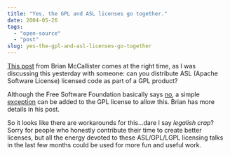 ```yaml
---
title: "Yes, the GPL and ASL licenses go together."
date: 2004-05-26
tags: 
  - "open-source"
  - "post"
slug: yes-the-gpl-and-asl-licenses-go-together
---
```


[This post](http://kasparov.skife.org/blog/2004/05/25#asl-gpl-silly) from Brian McCallister comes at the right time, as I was discussing this yesterday with someone: can you distribute ASL (Apache Software License) licensed code as part of a GPL product?

Although the Free Software Foundation basically says [no](http://www.gnu.org/philosophy/license-list.html#NonFreeSoftwareLicense), a simple [exception](http://www.gnu.org/licenses/gpl-faq.html#GPLIncompatibleLibs) can be added to the GPL license to allow this. Brian has more details in his post.

So it looks like there are workarounds for this...dare I say _legalish crap_? Sorry for people who honestly contribute their time to create better licenses, but all the energy devoted to these ASL/GPL/LGPL licensing talks in the last few months could be used for more fun and useful work.
